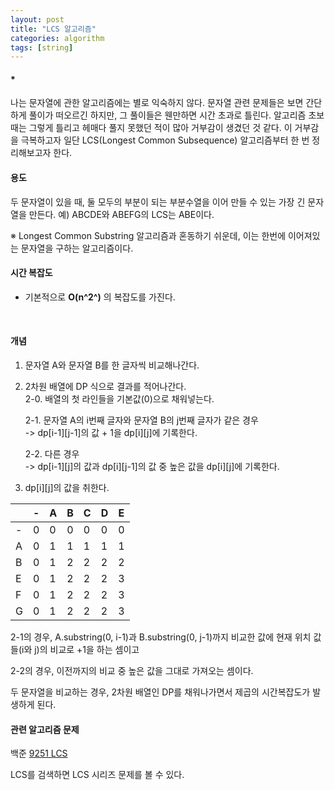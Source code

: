 ```yaml
---
layout: post
title: "LCS 알고리즘"
categories: algorithm
tags: [string]
---
```


#### *
나는 문자열에 관한 알고리즘에는 별로 익숙하지 않다. 문자열 관련 문제들은 보면 간단하게 풀이가 떠오르긴 하지만, 그 풀이들은 웬만하면 시간 초과로 틀린다. 알고리즘 초보 때는 그렇게 틀리고 헤매다 풀지 못했던 적이 많아 거부감이 생겼던 것 같다. 이 거부감을 극복하고자 일단 LCS(Longest Common Subsequence) 알고리즘부터 한 번 정리해보고자 한다.
<br>

#### 용도
두 문자열이 있을 때, 둘 모두의 부분이 되는 부분수열을 이어 만들 수 있는 가장 긴 문자열을 만든다.
예) ABCDE와 ABEFG의 LCS는 ABE이다.

※ Longest Common Substring 알고리즘과 혼동하기 쉬운데, 이는 한번에 이어져있는 문자열을 구하는 알고리즘이다.
<br>

#### 시간 복잡도
- 기본적으로 **O(n^2^)** 의 복잡도를 가진다.
<br>

#### 개념
1. 문자열 A와 문자열 B를 한 글자씩 비교해나간다.

2. 2차원 배열에 DP 식으로 결과를 적어나간다.\
    2-0. 배열의 첫 라인들을 기본값(0)으로 채워넣는다.

    2-1. 문자열 A의 i번째 글자와 문자열 B의 j번째 글자가 같은 경우\
    -> dp[i-1][j-1]의 값 + 1을 dp[i][j]에 기록한다.

    2-2. 다른 경우\
    -> dp[i-1][j]의 값과 dp[i][j-1]의 값 중 높은 값을 dp[i][j]에 기록한다.

3. dp[i][j]의 값을 취한다.

|   | - | A | B | C | D | E |
|----|----|----|----|----|----|----|
| - | 0 | 0 | 0 | 0 | 0 | 0 |
| A | 0 | 1 | 1 | 1 | 1 | 1 |
| B | 0 | 1 | 2 | 2 | 2 | 2 |
| E | 0 | 1 | 2 | 2 | 2 | 3 |
| F | 0 | 1 | 2 | 2 | 2 | 3 |
| G | 0 | 1 | 2 | 2 | 2 | 3 |

2-1의 경우, A.substring(0, i-1)과 B.substring(0, j-1)까지 비교한 값에 현재 위치 값들(i와 j)의 비교로 +1을 하는 셈이고

2-2의 경우, 이전까지의 비교 중 높은 값을 그대로 가져오는 셈이다.

두 문자열을 비교하는 경우, 2차원 배열인 DP를 채워나가면서 제곱의 시간복잡도가 발생하게 된다.
<br>

#### 관련 알고리즘 문제

백준 [9251 LCS](https://www.acmicpc.net/problem/9251)

LCS를 검색하면 LCS 시리즈 문제를 볼 수 있다.